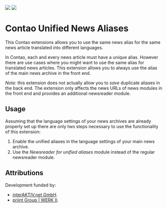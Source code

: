 [![](https://img.shields.io/packagist/v/inspiredminds/contao-unified-news-aliases.svg)](https://packagist.org/packages/inspiredminds/contao-unified-news-aliases)
[![](https://img.shields.io/packagist/dt/inspiredminds/contao-unified-news-aliases.svg)](https://packagist.org/packages/inspiredminds/contao-unified-news-aliases)

Contao Unified News Aliases
===========================

This Contao extensions allows you to use the same news alias for the same news article translated into different languages.

In Contao, each and every news article must have a unique alias. However there are use cases where you might want to use the same alias for translated news articles. This extension allows you to always use the alias of the main news archive in the front end.

_Note:_ this extension does not actually allow you to _save_ duplicate aliases in the back end. The extension only affects the news URLs of news modules in the front end and provides an additional newsreader module.

## Usage

Assuming that the language settings of your news archives are already properly set up there are only two steps necessary to use the functionality of this extension:

1. Enable the unified aliases in the language settings of your main news archive.
2. Use the _Newsreader for unified aliases_ module instead of the regular newsreader module.

## Attributions

Development funded by:

* [interAKTIV.net GmbH](https://www.interaktiv.net/).
* [priint Group | WERK II](https://www.priint.com/).
